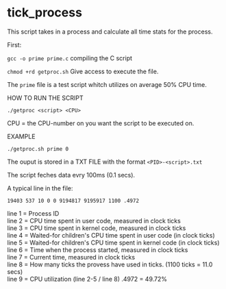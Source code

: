 # tick_process
This script takes in a process and calculate all time stats for the process.

First:

```gcc -o prime prime.c``` compiling the C script

```chmod +rd getproc.sh``` Give access to execute the file.

The ```prime``` file is a test script whitch utilizes on average 50% CPU time.



HOW TO RUN THE SCRIPT

```./getproc <script> <CPU>```

CPU = the CPU-number on you want the script to be executed on.

EXAMPLE

```./getproc.sh prime 0```

The ouput is stored in a TXT FILE with the format ```<PID>-<script>.txt```


The script feches data evry 100ms (0.1 secs).

A typical line in the file:

```19403 537 10 0 0 9194817 9195917 1100 .4972```

line 1 = Process ID  
line 2 = CPU time spent in user code, measured in clock ticks  
line 3 = CPU time spent in kernel code, measured in clock ticks  
line 4 = Waited-for children's CPU time spent in user code (in clock ticks)  
line 5 = Waited-for children's CPU time spent in kernel code (in clock ticks)  
line 6 = Time when the process started, measured in clock ticks  
line 7 = Current time, measured in clock ticks  
line 8 = How many ticks the provess have used in ticks. (1100 ticks = 11.0 secs)  
line 9 = CPU utilization (line 2-5 / line 8) .4972 = 49.72%  
